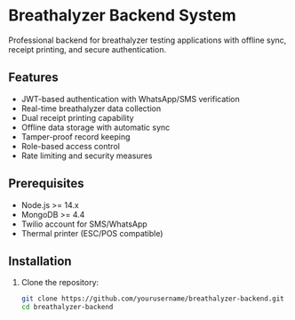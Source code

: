 # Breathalyzer Backend System

Professional backend for breathalyzer testing applications with offline sync, receipt printing, and secure authentication.

## Features

- JWT-based authentication with WhatsApp/SMS verification
- Real-time breathalyzer data collection
- Dual receipt printing capability
- Offline data storage with automatic sync
- Tamper-proof record keeping
- Role-based access control
- Rate limiting and security measures

## Prerequisites

- Node.js >= 14.x
- MongoDB >= 4.4
- Twilio account for SMS/WhatsApp
- Thermal printer (ESC/POS compatible)

## Installation

1. Clone the repository:
   ```bash
   git clone https://github.com/yourusername/breathalyzer-backend.git
   cd breathalyzer-backend
